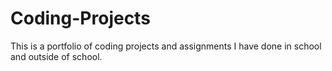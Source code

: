 # Coding-Projects
This is a portfolio of coding projects and assignments I have done in school and outside of school.
